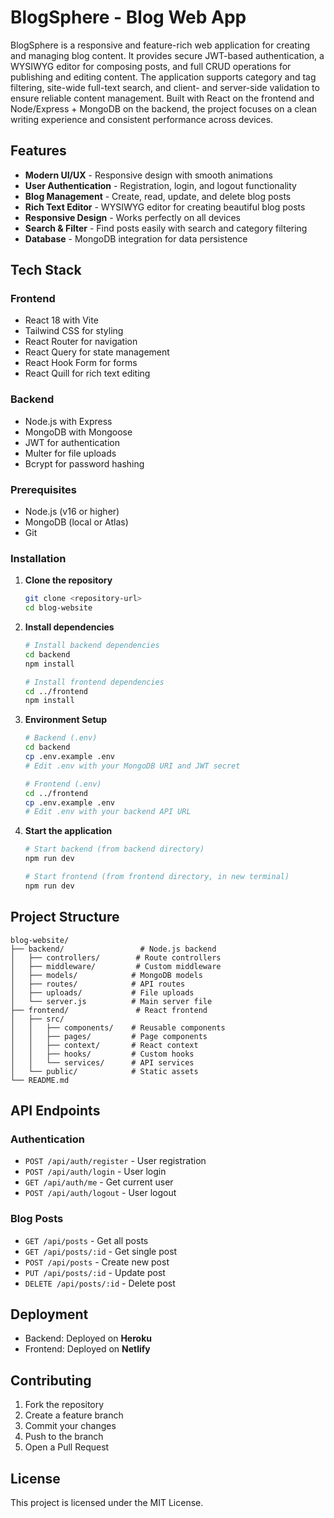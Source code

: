 # BlogSphere - Blog Web App

BlogSphere is a responsive and feature-rich web application for creating and managing blog content. It provides secure JWT-based authentication, a WYSIWYG editor for composing posts, and full CRUD operations for publishing and editing content. The application supports category and tag filtering, site-wide full-text search, and client- and server-side validation to ensure reliable content management. Built with React on the frontend and Node/Express + MongoDB on the backend, the project focuses on a clean writing experience and consistent performance across devices.

## Features

- **Modern UI/UX** - Responsive design with smooth animations
- **User Authentication** - Registration, login, and logout functionality
- **Blog Management** - Create, read, update, and delete blog posts
- **Rich Text Editor** - WYSIWYG editor for creating beautiful blog posts
- **Responsive Design** - Works perfectly on all devices
- **Search & Filter** - Find posts easily with search and category filtering
- **Database** - MongoDB integration for data persistence

## Tech Stack

### Frontend
- React 18 with Vite
- Tailwind CSS for styling
- React Router for navigation
- React Query for state management
- React Hook Form for forms
- React Quill for rich text editing

### Backend
- Node.js with Express
- MongoDB with Mongoose
- JWT for authentication
- Multer for file uploads
- Bcrypt for password hashing


### Prerequisites
- Node.js (v16 or higher)
- MongoDB (local or Atlas)
- Git

### Installation

1. **Clone the repository**
   ```bash
   git clone <repository-url>
   cd blog-website
   ```

2. **Install dependencies**
   ```bash
   # Install backend dependencies
   cd backend
   npm install
   
   # Install frontend dependencies
   cd ../frontend
   npm install
   ```

3. **Environment Setup**
   ```bash
   # Backend (.env)
   cd backend
   cp .env.example .env
   # Edit .env with your MongoDB URI and JWT secret
   
   # Frontend (.env)
   cd ../frontend
   cp .env.example .env
   # Edit .env with your backend API URL
   ```

4. **Start the application**
   ```bash
   # Start backend (from backend directory)
   npm run dev
   
   # Start frontend (from frontend directory, in new terminal)
   npm run dev
   ```

## Project Structure

```
blog-website/
├── backend/                 # Node.js backend
│   ├── controllers/        # Route controllers
│   ├── middleware/         # Custom middleware
│   ├── models/            # MongoDB models
│   ├── routes/            # API routes
│   ├── uploads/           # File uploads
│   └── server.js          # Main server file
├── frontend/               # React frontend
│   ├── src/
│   │   ├── components/    # Reusable components
│   │   ├── pages/         # Page components
│   │   ├── context/       # React context
│   │   ├── hooks/         # Custom hooks
│   │   └── services/      # API services
│   └── public/            # Static assets
└── README.md
```

## API Endpoints

### Authentication
- `POST /api/auth/register` - User registration
- `POST /api/auth/login` - User login
- `GET /api/auth/me` - Get current user
- `POST /api/auth/logout` - User logout

### Blog Posts
- `GET /api/posts` - Get all posts
- `GET /api/posts/:id` - Get single post
- `POST /api/posts` - Create new post
- `PUT /api/posts/:id` - Update post
- `DELETE /api/posts/:id` - Delete post

## Deployment

- Backend: Deployed on **Heroku**
- Frontend: Deployed on **Netlify**

## Contributing

1. Fork the repository
2. Create a feature branch
3. Commit your changes
4. Push to the branch
5. Open a Pull Request

## License

This project is licensed under the MIT License.
